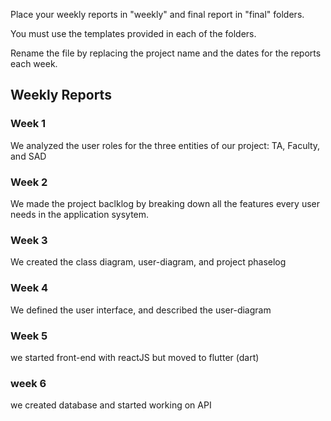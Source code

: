 Place your weekly reports in "weekly" and final report in "final" folders.

You must use the templates provided in each of the folders.

Rename the file by replacing the project name and the dates for the reports each week.

## Weekly Reports

### Week 1
We analyzed the user roles for the three entities of our project: TA, Faculty, and SAD

### Week 2
We made the project baclklog by breaking down all the features every user needs in the application sysytem.

### Week 3
We created the class diagram, user-diagram, and project phaselog

### Week 4
We defined the user interface, and described the user-diagram

### Week 5
we started front-end with reactJS but moved to flutter (dart)

### week 6
we created database and started working on API
